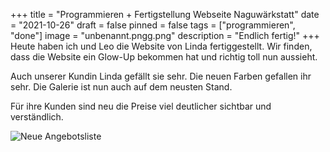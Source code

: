 +++
title = "Programmieren + Fertigstellung Webseite Naguwärkstatt"
date = "2021-10-26"
draft = false
pinned = false
tags = ["programmieren", "done"]
image = "unbenannt.pngg.png"
description = "Endlich fertig!"
+++
Heute haben ich und Leo die Website von Linda fertiggestellt. Wir finden, dass die Website ein Glow-Up bekommen hat und richtig toll nun aussieht. 

Auch unserer Kundin Linda gefällt sie sehr. Die neuen Farben gefallen ihr sehr. Die Galerie ist nun auch auf dem neusten Stand. 

Für ihre Kunden sind neu die Preise viel deutlicher sichtbar und verständlich. 

![](unbenannt.png "Neue Angebotsliste")